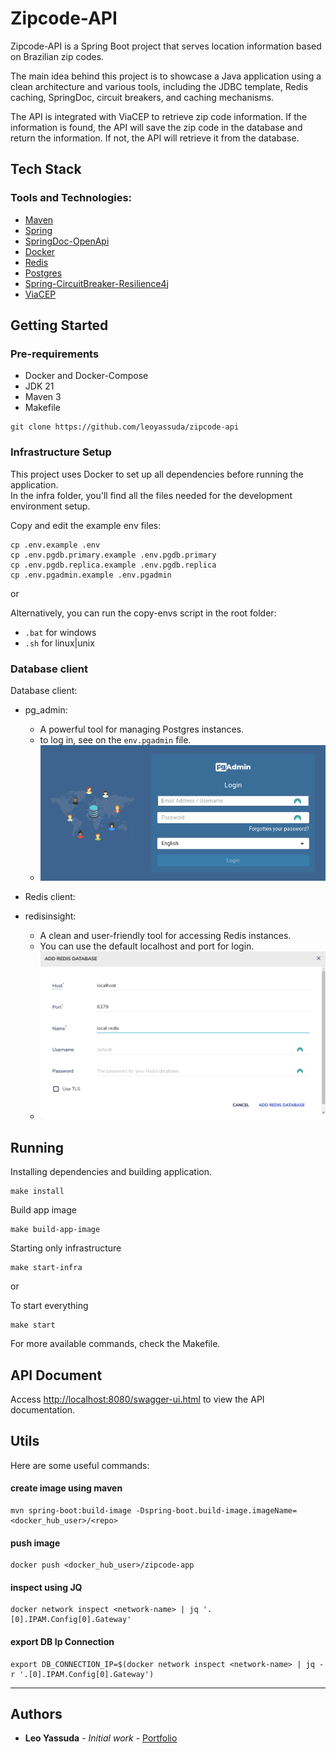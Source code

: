 # Zipcode-API

Zipcode-API is a Spring Boot project that serves location information based on Brazilian zip codes.

The main idea behind this project is to showcase a Java application using a clean architecture and various tools, including the JDBC template, Redis caching, SpringDoc, circuit breakers, and caching mechanisms.

The API is integrated with ViaCEP to retrieve zip code information. If the information is found, the API will save the zip code in the database and return the information. If not, the API will retrieve it from the database.

## Tech Stack

### Tools and Technologies:

* [Maven](https://maven.apache.org/)
* [Spring](https://spring.io/)
* [SpringDoc-OpenApi](https://springdoc.org/)
* [Docker](https://www.docker.com/)
* [Redis](https://redis.io/)
* [Postgres](https://www.postgresql.org/)
* [Spring-CircuitBreaker-Resilience4j](https://spring.io/projects/spring-cloud-circuitbreaker)
* [ViaCEP](https://viacep.com.br/)

## Getting Started

### Pre-requirements

- Docker and Docker-Compose
- JDK 21
- Maven 3
- Makefile


```shell
git clone https://github.com/leoyassuda/zipcode-api
```

### Infrastructure Setup

This project uses Docker to set up all dependencies before running the application. <br>
In the infra folder, you'll find all the files needed for the development environment setup.

Copy and edit the example env files:
```shell
cp .env.example .env
cp .env.pgdb.primary.example .env.pgdb.primary
cp .env.pgdb.replica.example .env.pgdb.replica
cp .env.pgadmin.example .env.pgadmin
```

or 

Alternatively, you can run the copy-envs script in the root folder:
 - `.bat` for windows
 - `.sh` for linux|unix

### Database client

Database client:

- pg_admin:
  - A powerful tool for managing Postgres instances. 
  - to log in, see on the `env.pgadmin` file.
  - ![an image showing the login the page of pg-admin](img/pg-admin-login.png "pg admin login-page")

- Redis client:

- redisinsight:
  - A clean and user-friendly tool for accessing Redis instances.
  - You can use the default localhost and port for login.
  - ![an image showing form page of redisinsight](img/redis-insight-login.png "redisinsight login-form")

## Running

Installing dependencies and building application.

```shell
make install
```

Build app image

```shell
make build-app-image  
```

Starting only infrastructure

```shell
make start-infra
```

or

To start everything
```shell
make start
```

For more available commands, check the Makefile.

## API Document

Access [http://localhost:8080/swagger-ui.html](http://localhost:8080/swagger-ui.html) to view the API documentation.

## Utils

Here are some useful commands:

#### create image using maven

```shell
mvn spring-boot:build-image -Dspring-boot.build-image.imageName=<docker_hub_user>/<repo>
```

#### push image

```shell
docker push <docker_hub_user>/zipcode-app
```

#### inspect using JQ

```shell
docker network inspect <network-name> | jq '.[0].IPAM.Config[0].Gateway'
```

#### export DB Ip Connection

```shell
export DB_CONNECTION_IP=$(docker network inspect <network-name> | jq -r '.[0].IPAM.Config[0].Gateway')
```

---

## Authors

- **Leo Yassuda** - _Initial work_ - [Portfolio](https://leoyas.com)
